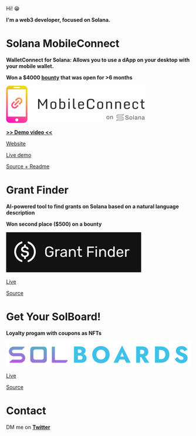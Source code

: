 Hi! 😁

**I'm a web3 developer, focused on Solana.**

# Solana MobileConnect

**WalletConnect for Solana: Allows you to use a dApp on your desktop with your mobile wallet.**

**Won a $4000 [bounty](https://de.superteam.fun/bounties/build-login-with-mobile) that was open for >6 months**

[![MobileConnect](logo.png)](https://solana-mobileconnect.com)

[**>> Demo video <<**](https://www.youtube.com/watch?v=t1ed9T6w3Ao)

[Website](https://solana-mobileconnect.com)

[Live demo](https://solana-mobileconnect.com/nft-demo)

[Source + Readme](https://github.com/Solana-MobileConnect)

# Grant Finder

**AI-powered tool to find grants on Solana based on a natural language description**

**Won second place ($500) on a bounty**

[![Grant Finder](grant-finder.png)](https://solana-grant-finder.vercel.app/)

[Live](https://solana-grant-finder.vercel.app/)

[Source](https://github.com/maxims94/solana-grant-finder)

# Get Your SolBoard!

**Loyalty progam with coupons as NFTs**

[![SolBoard](solboards.png)](https://getyoursolboard.xyz/)

[Live](https://getyoursolboard.xyz/)

[Source](https://github.com/maxims94/get-your-solboard)

# Contact

DM me on [**Twitter**](https://twitter.com/maximschmidt94)

